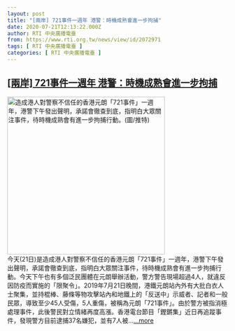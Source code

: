 ```yaml
---
layout: post
title: "[兩岸] 721事件一週年 港警：時機成熟會進一步拘捕"
date: 2020-07-21T12:13:22.000Z
author: RTI 中央廣播電臺
from: https://www.rti.org.tw/news/view/id/2072971
tags: [ RTI 中央廣播電臺 ]
categories: [ RTI 中央廣播電臺 ]
---
```

<!--1595333602000-->
[[兩岸] 721事件一週年 港警：時機成熟會進一步拘捕](https://www.rti.org.tw/news/view/id/2072971)
------

<div>
<img src="https://static.rti.org.tw/assets/thumbnails/2020/07/21/e6058faa425eb7cecabf502af746d671.jpg" width="360" alt="造成港人對警察不信任的香港元朗「721事件」一週年，港警下午發出聲明，承諾會徹查到底，指明白大眾關注事件，待時機成熟會有進一步拘捕行動。(圖/推特)" title="造成港人對警察不信任的香港元朗「721事件」一週年，港警下午發出聲明，承諾會徹查到底，指明白大眾關注事件，待時機成熟會有進一步拘捕行動。(圖/推特)"><br>今天(21日)是造成港人對警察不信任的香港元朗「721事件」一週年，港警下午發出聲明，承諾會徹查到底，指明白大眾關注事件，待時機成熟會有進一步拘捕行動。今天下午也有多個泛民團體在元朗舉辦活動，警方警告現場超過4人，就違反因防疫而實施的「限聚令」。2019年7月21日晚間，港鐵元朗站內外有大批白衣人士聚集，並持棍棒、藤條等物攻擊站內和地鐵上的「反送中」示威者、記者和一般民眾，導致至少45人受傷，5人重傷，被稱為元朗「721事件」。由於警方被指消極處理事件，此後警民對立情緒再度高漲。香港電台節目「鏗鏘集」近日再追蹤事件，發現警方目前逮捕37名嫌犯，並有7人被...<a target="_blank" href="https://www.rti.org.tw/news/view/id/2072971">...more</a>
</div>
